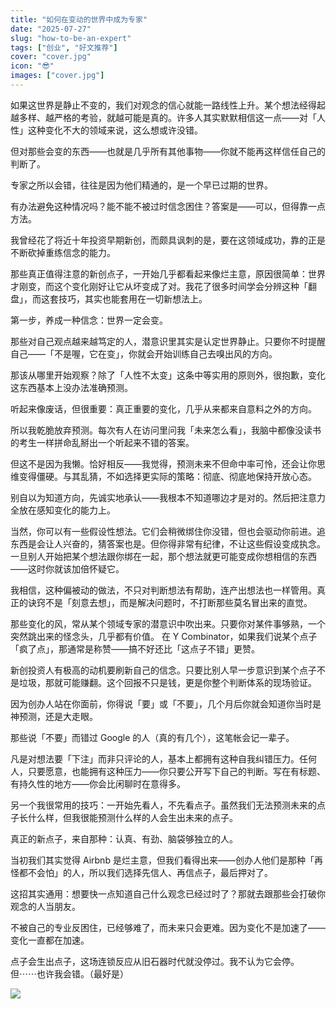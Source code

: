 ```yaml
---
title: "如何在变动的世界中成为专家"
date: "2025-07-27"
slug: "how-to-be-an-expert"
tags: ["创业", "好文推荐"]
cover: "cover.jpg"
icon: "😎"
images: ["cover.jpg"]
---
```

如果这世界是静止不变的，我们对观念的信心就能一路线性上升。某个想法经得起越多样、越严格的考验，就越可能是真的。许多人其实默默相信这一点——对「人性」这种变化不大的领域来说，这么想或许没错。



但对那些会变的东西——也就是几乎所有其他事物——你就不能再这样信任自己的判断了。



专家之所以会错，往往是因为他们精通的，是一个早已过期的世界。



有办法避免这种情况吗？能不能不被过时信念困住？答案是——可以，但得靠一点方法。



我曾经花了将近十年投资早期新创，而颇具讽刺的是，要在这领域成功，靠的正是不断砍掉重练信念的能力。



那些真正值得注意的新创点子，一开始几乎都看起来像烂主意，原因很简单：世界才刚变，而这个变化刚好让它从坏变成了对。我花了很多时间学会分辨这种「翻盘」，而这套技巧，其实也能套用在一切新想法上。



第一步，养成一种信念：世界一定会变。



那些对自己观点越来越笃定的人，潜意识里其实是认定世界静止。只要你不时提醒自己——「不是喔，它在变」，你就会开始训练自己去嗅出风的方向。



那该从哪里开始观察？除了「人性不太变」这条中等实用的原则外，很抱歉，变化这东西基本上没办法准确预测。



听起来像废话，但很重要：真正重要的变化，几乎从来都来自意料之外的方向。



所以我乾脆放弃预测。每次有人在访问里问我「未来怎么看」，我脑中都像没读书的考生一样拼命乱掰出一个听起来不错的答案。



但这不是因为我懒。恰好相反——我觉得，预测未来不但命中率可怜，还会让你思维变得僵硬。与其乱猜，不如选择更实际的策略：彻底、彻底地保持开放心态。



别自以为知道方向，先诚实地承认——我根本不知道哪边才是对的。然后把注意力全放在感知变化的能力上。



当然，你可以有一些假设性想法。它们会稍微绑住你没错，但也会驱动你前进。追东西是会让人兴奋的，猜答案也是。但你得非常有纪律，不让这些假设变成执念。
一旦别人开始把某个想法跟你绑在一起，那个想法就更可能变成你想相信的东西——这时你就该加倍怀疑它。



我相信，这种偏被动的做法，不只对判断想法有帮助，连产出想法也一样管用。真正的诀窍不是「刻意去想」，而是解决问题时，不打断那些莫名冒出来的直觉。



那些变化的风，常从某个领域专家的潜意识中吹出来。只要你对某件事够熟，一个突然跳出来的怪念头，几乎都有价值。
在 Y Combinator，如果我们说某个点子「疯了点」，那通常是称赞——搞不好还比「这点子不错」更赞。



新创投资人有极高的动机要刷新自己的信念。只要比别人早一步意识到某个点子不是垃圾，那就可能赚翻。这个回报不只是钱，更是你整个判断体系的现场验证。



因为创办人站在你面前，你得说「要」或「不要」，几个月后你就会知道你当时是神预测，还是大走眼。



那些说「不要」而错过 Google 的人（真的有几个），这笔帐会记一辈子。



凡是对想法要「下注」而非只评论的人，基本上都拥有这种自我纠错压力。任何人，只要愿意，也能拥有这种压力——你只要公开写下自己的判断。写在有标题、有持久性的地方——你会比闲聊时在意得多。



另一个我很常用的技巧：一开始先看人，不先看点子。虽然我们无法预测未来的点子长什么样，但我很能预测什么样的人会生出未来的点子。



真正的新点子，来自那种：认真、有劲、脑袋够独立的人。



当初我们其实觉得 Airbnb 是烂主意，但我们看得出来——创办人他们是那种「再怪都不会怕」的人，所以我们选择先信人、再信点子，最后押对了。



这招其实通用：想要快一点知道自己什么观念已经过时了？那就去跟那些会打破你观念的人当朋友。



不被自己的专业反困住，已经够难了，而未来只会更难。因为变化不是加速了——变化一直都在加速。



点子会生出点子，这场连锁反应从旧石器时代就没停过。我不认为它会停。
但⋯⋯也许我会错。（最好是）




![](https://prod-files-secure.s3.us-west-2.amazonaws.com/112d0858-5090-4d34-a606-b75eb8d65fd2/46476355-9cf3-4e99-9b7a-3531bc426380/1000202064.png?X-Amz-Algorithm=AWS4-HMAC-SHA256&X-Amz-Content-Sha256=UNSIGNED-PAYLOAD&X-Amz-Credential=ASIAZI2LB466SEYAAYSQ%2F20250830%2Fus-west-2%2Fs3%2Faws4_request&X-Amz-Date=20250830T151100Z&X-Amz-Expires=3600&X-Amz-Security-Token=IQoJb3JpZ2luX2VjEHoaCXVzLXdlc3QtMiJIMEYCIQCxo5uKvdZaSdYoDrwKJ1JBub4dGVmZ6yOvx1baIwNSdgIhAPc6%2FOM%2BEljM8yqiju53sweecbroGPJo5E5lgIq9wGRzKogECNP%2F%2F%2F%2F%2F%2F%2F%2F%2F%2FwEQABoMNjM3NDIzMTgzODA1IgyW9XJHLBzBXWVTAPIq3AMTTPEMnz2ElSTqvhj9TnFq8aUs8y6BytHBkbeHa6so9XQcQ9kwIFyWRHb6UCGpNVjNwy7tgiQZLLZ5j6QDuja%2FxnIsvi%2BmGKmOpzXkUKLXWiUNnK%2BObALrPlcDS7lJKCXTJy7PCXjZfDqY7rGnOnxTKv9IO8A5B3XuwY2ZDQqECQB9n%2Bdor4QIrz4Y20G2geNtD%2BexNksxMkB2vlUzzUZBFixXUXdXEHcARfVveHGslwKH%2BGI6XwPBvz3365nOM82kxhQRFagehIHLBhA4tGbJrnx8PumeB4WfRIUQVw%2BXGmANZPGnVqu1DH7L8LRpz323ngpJWPy6Vwcl1p2tEwRR8Bw3k3EvdDCkoEZoqNh5BKJ%2F8JZ%2BoWlmKxTr9dOJ2ZRgcXZKqrN%2Bya7ozpoN7CMaAjzZ0nfDt8oYhzbEoDbl02DxsYuaDlfn1OJ%2BsNmgXN7%2B6UQ4R37q%2B6qN2iq5u2yrSb70yE8GftDtxOokUo3ecfusnZzRaR9XjBRQi6brIXWUqDnxx59q7IsChYhPOvtk5ynfRb7s6xq0EBAWAJG4t1M7csGX5Vtc1dmycDYLQ7ZerHuSiUzCBrStbiRUU51LVH9cK%2FmoWd%2Bt0V0cabx3qAiI3lfMRrpgBcPrczCFmMvFBjqkAdYy6oj4%2B9ALnmion3JRlmQdudEjfpQlzJw8mlQ%2F8mR7fmmhqdbM%2FhkHzkGFx%2B%2B2ZODNcVudDIM3W687%2BwCelMgNtPPVbi0KZAMfXCcS%2FUNQ1rzgIy%2Fup68k%2BivsnJcBkXj6IdX3HuLGFUbpecSu3I%2FeEcUrxSK2%2F53nUzI7CupGU8Jx4ktUzrQCq%2BF4oBlZRgFvwnHZIaE7NmAGc5jdVoUX6Meg&X-Amz-Signature=f22fa97d3734124cb4ccb9b660fafb7341aced1f8e507d9c286a1d6b328aeb67&X-Amz-SignedHeaders=host&x-amz-checksum-mode=ENABLED&x-id=GetObject)

